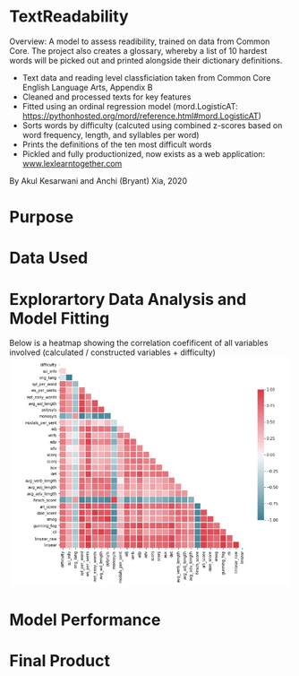 # TextReadability

Overview: A model to assess readibility, trained on data from Common Core. The project also creates a glossary, whereby a list of 10 hardest words will be picked out and printed alongside their dictionary definitions. 

* Text data and reading level classficiation taken from Common Core English Language Arts, Appendix B
* Cleaned and processed texts for key features
* Fitted using an ordinal regression model (mord.LogisticAT: https://pythonhosted.org/mord/reference.html#mord.LogisticAT)
* Sorts words by difficulty (calcuted using combined z-scores based on word frequency, length, and syllables per word)
* Prints the definitions of the ten most difficult words
* Pickled and fully productionized, now exists as a web application: www.lexlearntogether.com

By Akul Kesarwani and Anchi (Bryant) Xia, 2020

# Purpose

# Data Used

# Explorartory Data Analysis and Model Fitting

Below is a heatmap showing the correlation coefificent of all variables involved (calculated / constructed variables + difficulty)
![Correlation](/images/corr.png)

# Model Performance

# Final Product
